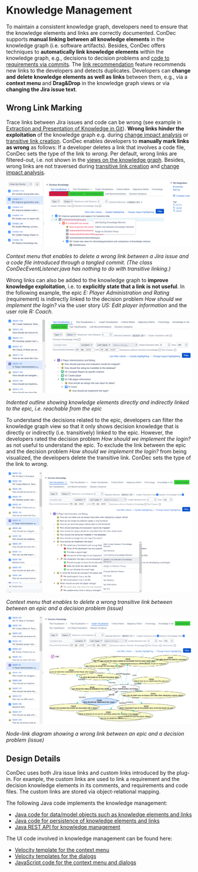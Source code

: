 # Knowledge Management

To maintain a consistent knowledge graph, 
developers need to ensure that the knowledge elements and links are correctly documented. 
ConDec supports **manual linking between all knowledge elements** in the knowledge graph (i.e. software artifacts). 
Besides, ConDec offers techniques to **automatically link knowledge elements** within the knowledge graph, 
e.g., decisions to decision problems and [code to requirements via commits](knowledge-in-git-presentation.md). 
The [link recommendation](link-recommendation.md) feature recommends new links to the developers and detects duplicates.
Developers can **change and delete knowledge elements as well as links** between them, 
e.g., via a **context menu** and **Drag&Drop** in the knowledge graph views or via **changing the Jira issue text**. 

## Wrong Link Marking
Trace links between Jira issues and code can be wrong (see example 
in [Extraction and Presentation of Knowledge in Git](knowledge-in-git-presentation.md)).
**Wrong links hinder the exploitation** of the knowledge graph e.g. during [change impact analysis] or [transitive link creation].
ConDec enables developers to **manually mark links as wrong** as follows:
If a developer deletes a link that involves a code file, ConDec sets the type of the link to *wrong*.
Per default, wrong links are filtered-out, i.e. not shown in the [views on the knowledge graph](knowledge-visualization.md).
Besides, wrong links are not traversed during [transitive link creation] and [change impact analysis].

![Context menu that enables to delete a wrong link between a Jira issue and a code file introduced through a tangled commit](../screenshots/knowledge_management_context_menu_code.png)

*Context menu that enables to delete a wrong link between a Jira issue and a code file introduced through a tangled commit.
(The class ConDecEventListener.java has nothing to do with transitive linking.)*

Wrong links can also be added to the knowledge graph to **improve knowledge exploitation**,
i.e. to **explicitly state that a link is not useful**.
In the following example, the epic *E: Player Administration and Rating* (requirement) is indirectly linked to the 
decision problem *How should we implement the login?* 
via the user story *US: Edit player information* and the user role *R: Coach*. 

![Indented outline showing knowledge elements reachable from an epic](../screenshots/indented_outline_epic_ise2021.png)

*Indented outline showing knowledge elements directly and indirectly linked to the epic, i.e. reachable from the epic*

To understand the decisions related to the epic, developers can filter the knowledge graph view so that it only shows decision knowledge 
that is directly or indirectly (i.e. transitively) linked to the epic.
However, the developers rated the decision problem *How should we implement the login?* as not useful to understand the epic.
To exclude the link between the epic and the decision problem *How should we implement the login?*  from being visualized, 
the developers delete the transitive link.
ConDec sets the type of the link to *wrong*.

![Context menu that enables to delete a wrong transitive link between between an epic and a decision problem (issue)](../screenshots/knowledge_management_context_menu_delete_transitive_link.png)

*Context menu that enables to delete a wrong transitive link between between an epic and a decision problem (issue)*

![Node-link diagram showing a wrong link between an epic and a decision problem (issue)](../screenshots/node_link_diagram_with_wrong_link.png)

*Node-link diagram showing a wrong link between an epic and a decision problem (issue)*

## Design Details
ConDec uses both Jira issue links and custom links introduced by the plug-in.
For example, the custom links are used to link
a requirement and the decision knowledge elements in its comments, and
requirements and code files. 
The custom links are stored via object-relational mapping.

The following Java code implements the knowledge management:

- [Java code for data/model objects such as knowledge elements and links](../../src/main/java/de/uhd/ifi/se/decision/management/jira/model)
- [Java code for persistence of knowledge elements and links](../../src/main/java/de/uhd/ifi/se/decision/management/jira/persistence)
- [Java REST API for knowledge management](../../src/main/java/de/uhd/ifi/se/decision/management/jira/rest/KnowledgeRest.java)

The UI code involved in knowledge management can be found here:

- [Velocity template for the context menu](../../src/main/resources/templates/contextMenu.vm)
- [Velocity templates for the dialogs](../../src/main/resources/templates/dialogs)
- [JavaScript code for the context menu and dialogs](../../src/main/resources/js)

[transitive link creation]: knowledge-visualization.md
[change impact analysis]: change-impact-analysis.md